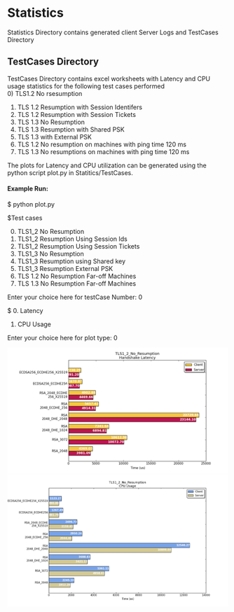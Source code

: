# Statistics <br />
Statistics Directory contains generated client Server Logs and TestCases Directory <br />

## TestCases Directory <br />
TestCases Directory contains excel worksheets with Latency and CPU usage statistics for the following test cases performed <br />
0) TLS1.2 No rsesumption
1) TLS 1.2 Resumption with Session Identifers
2) TLS 1.2 Resumption with Session Tickets
3) TLS 1.3 No Resumption
4) TLS 1.3 Resumption with Shared PSK
5) TLS 1.3 with External PSK
6) TLS 1.2 No resumption on machines with ping time 120 ms
7) TLS 1.3 No resumptions on machines with ping time 120 ms

The plots for Latency and CPU utilization can be generated using the python script plot.py in Statitics/TestCases. <br />

#### Example Run:

$ python plot.py

$Test cases 

  0. TLS1_2 No Resumption
  1. TLS1_2 Resumption Using Session Ids
  2. TLS1_2 Resumption Using Session Tickets
  3. TLS1_3 No Resumption
  4. TLS1_3 Resumption using Shared key
  5. TLS1_3 Resumption External PSK
  6. TLS 1.2 No Resumption Far-off Machines 
  7. TLS 1.3 No Resumption Far-off Machines 
  
  Enter your choice here for testCase Number: 0
  
$ 0. Latency

  1. CPU Usage
  
   Enter your choice here for plot type: 0
   
   ![Latency Test case 0](https://github.com/NeetishPathak/SSL_Resumption/blob/master/Statistics/TestCases/C0_L.png)
   ![CPU Usage Test case 0](https://github.com/NeetishPathak/SSL_Resumption/blob/master/Statistics/TestCases/C0_C.png)
  
  
  
  

